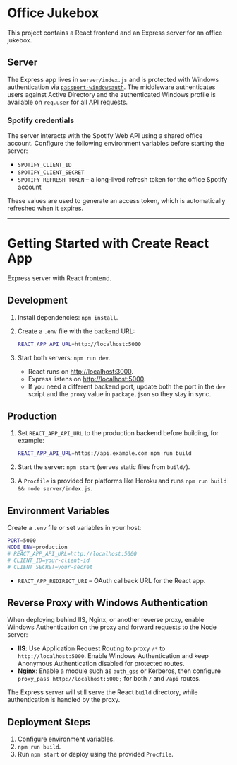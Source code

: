# Office Jukebox

This project contains a React frontend and an Express server for an office jukebox.

## Server

The Express app lives in `server/index.js` and is protected with Windows authentication via [`passport-windowsauth`](https://www.npmjs.com/package/passport-windowsauth). The middleware authenticates users against Active Directory and the authenticated Windows profile is available on `req.user` for all API requests.

### Spotify credentials

The server interacts with the Spotify Web API using a shared office account. Configure the following environment variables before starting the server:

- `SPOTIFY_CLIENT_ID`
- `SPOTIFY_CLIENT_SECRET`
- `SPOTIFY_REFRESH_TOKEN` – a long-lived refresh token for the office Spotify account

These values are used to generate an access token, which is automatically refreshed when it expires.

---

# Getting Started with Create React App

Express server with React frontend.

## Development

1. Install dependencies: `npm install`.
2. Create a `.env` file with the backend URL:

   ```bash
   REACT_APP_API_URL=http://localhost:5000
   ```

3. Start both servers: `npm run dev`.
   - React runs on [http://localhost:3000](http://localhost:3000).
   - Express listens on [http://localhost:5000](http://localhost:5000).
   - If you need a different backend port, update both the port in the `dev` script and the `proxy` value in `package.json` so they stay in sync.

## Production

1. Set `REACT_APP_API_URL` to the production backend before building, for example:

   ```bash
   REACT_APP_API_URL=https://api.example.com npm run build
   ```

2. Start the server: `npm start` (serves static files from `build/`).
3. A `Procfile` is provided for platforms like Heroku and runs `npm run build && node server/index.js`.

## Environment Variables

Create a `.env` file or set variables in your host:

```bash
PORT=5000
NODE_ENV=production
# REACT_APP_API_URL=http://localhost:5000
# CLIENT_ID=your-client-id
# CLIENT_SECRET=your-secret
```

- `REACT_APP_REDIRECT_URI` – OAuth callback URL for the React app.

## Reverse Proxy with Windows Authentication

When deploying behind IIS, Nginx, or another reverse proxy, enable Windows Authentication on the proxy and forward requests to the Node server:

- **IIS**: Use Application Request Routing to proxy `/*` to `http://localhost:5000`. Enable Windows Authentication and keep Anonymous Authentication disabled for protected routes.
- **Nginx**: Enable a module such as `auth_gss` or Kerberos, then configure `proxy_pass http://localhost:5000;` for both `/` and `/api` routes.

The Express server will still serve the React `build` directory, while authentication is handled by the proxy.

## Deployment Steps

1. Configure environment variables.
2. `npm run build`.
3. Run `npm start` or deploy using the provided `Procfile`.
